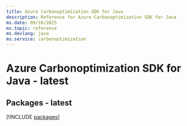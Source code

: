 ```yaml
---
title: Azure Carbonoptimization SDK for Java
description: Reference for Azure Carbonoptimization SDK for Java
ms.date: 09/10/2025
ms.topic: reference
ms.devlang: java
ms.service: carbonoptimization
---
```

# Azure Carbonoptimization SDK for Java - latest
## Packages - latest
[!INCLUDE [packages](carbonoptimization-index.md)]